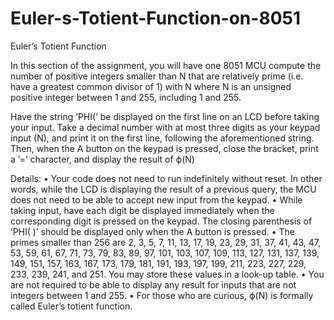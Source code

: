 # Euler-s-Totient-Function-on-8051
Euler’s Totient Function

In this section of the assignment, you will have one 8051 MCU compute the number of
positive integers smaller than N that are relatively prime (i.e. have a greatest common
divisor of 1) with N where N is an unsigned positive integer between 1 and 255, including 1
and 255.

Have the string ’PHI(’ be displayed on the first line on an LCD before taking your input.
Take a decimal number with at most three digits as your keypad input (N), and print it on
the first line, following the aforementioned string. Then, when the A button on the keypad
is pressed, close the bracket, print a ’=’ character, and display the result of ϕ(N)

Details:
• Your code does not need to run indefinitely without reset. In other words, while the
LCD is displaying the result of a previous query, the MCU does not need to be able to
accept new input from the keypad.
• While taking input, have each digit be displayed immediately when the corresponding
digit is pressed on the keypad. The closing parenthesis of ’PHI( )’ should be displayed
only when the A button is pressed.
• The primes smaller than 256 are 2, 3, 5, 7, 11, 13, 17, 19, 23, 29, 31, 37, 41, 43, 47, 53,
59, 61, 67, 71, 73, 79, 83, 89, 97, 101, 103, 107, 109, 113, 127, 131, 137, 139, 149, 151,
157, 163, 167, 173, 179, 181, 191, 193, 197, 199, 211, 223, 227, 229, 233, 239, 241, and
251. You may store these values in a look-up table.
• You are not required to be able to display any result for inputs that are not integers
between 1 and 255.
• For those who are curious, ϕ(N) is formally called Euler’s totient function.
